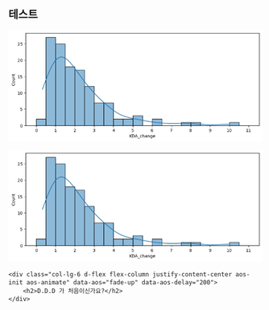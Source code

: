 ## 테스트

![](/img/KDA_change_histplot.png)



<div class="row">
    <div class="col-lg-4 d-flex align-items-center aos-init aos-animate" data-aos="zoom-out" data-aos-delay="200">
        <img src="/img/KDA_change_histplot.png" class="img-fluid" alt="">
    </div>

    <div class="col-lg-6 d-flex flex-column justify-content-center aos-init aos-animate" data-aos="fade-up" data-aos-delay="200">
        <h2>D.D.D 가 처음이신가요?</h2>
    </div>

</div>
